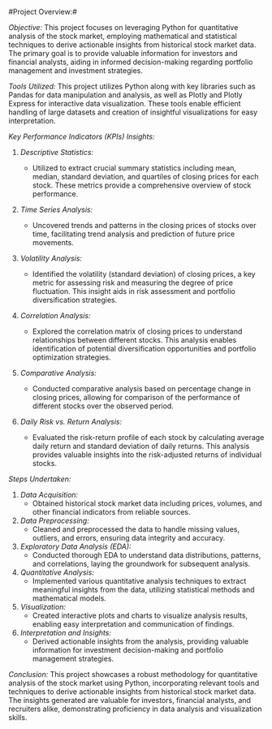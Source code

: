 #Project Overview:#

*Objective:*
This project focuses on leveraging Python for quantitative analysis of the stock market, employing mathematical and statistical techniques to derive actionable insights from historical stock market data. The primary goal is to provide valuable information for investors and financial analysts, aiding in informed decision-making regarding portfolio management and investment strategies.

*Tools Utilized:*
This project utilizes Python along with key libraries such as Pandas for data manipulation and analysis, as well as Plotly and Plotly Express for interactive data visualization. These tools enable efficient handling of large datasets and creation of insightful visualizations for easy interpretation.

*Key Performance Indicators (KPIs) Insights:*
1. *Descriptive Statistics:*
   - Utilized to extract crucial summary statistics including mean, median, standard deviation, and quartiles of closing prices for each stock. These metrics provide a comprehensive overview of stock performance.

2. *Time Series Analysis:*
   - Uncovered trends and patterns in the closing prices of stocks over time, facilitating trend analysis and prediction of future price movements.

3. *Volatility Analysis:*
   - Identified the volatility (standard deviation) of closing prices, a key metric for assessing risk and measuring the degree of price fluctuation. This insight aids in risk assessment and portfolio diversification strategies.

4. *Correlation Analysis:*
   - Explored the correlation matrix of closing prices to understand relationships between different stocks. This analysis enables identification of potential diversification opportunities and portfolio optimization strategies.

5. *Comparative Analysis:*
   - Conducted comparative analysis based on percentage change in closing prices, allowing for comparison of the performance of different stocks over the observed period.

6. *Daily Risk vs. Return Analysis:*
   - Evaluated the risk-return profile of each stock by calculating average daily return and standard deviation of daily returns. This analysis provides valuable insights into the risk-adjusted returns of individual stocks.

*Steps Undertaken:*
1. *Data Acquisition:*
   - Obtained historical stock market data including prices, volumes, and other financial indicators from reliable sources.
2. *Data Preprocessing:*
   - Cleaned and preprocessed the data to handle missing values, outliers, and errors, ensuring data integrity and accuracy.
3. *Exploratory Data Analysis (EDA):*
   - Conducted thorough EDA to understand data distributions, patterns, and correlations, laying the groundwork for subsequent analysis.
4. *Quantitative Analysis:*
   - Implemented various quantitative analysis techniques to extract meaningful insights from the data, utilizing statistical methods and mathematical models.
5. *Visualization:*
   - Created interactive plots and charts to visualize analysis results, enabling easy interpretation and communication of findings.
6. *Interpretation and Insights:*
   - Derived actionable insights from the analysis, providing valuable information for investment decision-making and portfolio management strategies.

*Conclusion:*
This project showcases a robust methodology for quantitative analysis of the stock market using Python, incorporating relevant tools and techniques to derive actionable insights from historical stock market data. The insights generated are valuable for investors, financial analysts, and recruiters alike, demonstrating proficiency in data analysis and visualization skills.
